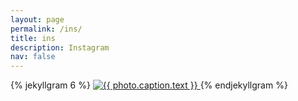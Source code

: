 ```yaml
---
layout: page
permalink: /ins/
title: ins
description: Instagram
nav: false
---
```


{% jekyllgram 6 %}
  <a href="{{ photo.link }}" title="{{ photo.caption.text }}">
    <img src="{{ photo.images.thumbnail.url }}" title="{{ photo.caption.text }}" />
  </a>
{% endjekyllgram %}
